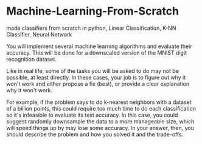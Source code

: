 # Machine-Learning-From-Scratch
made classifiers from scratch in python, Linear Classification, K-NN Classifier, Neural Network

You will implement several machine learning algorithms and evaluate their accuracy. This will be done for a downscaled version of the MNIST digit recognition dataset.

Like in real life, some of the tasks you will be asked to do may not be possible, at least directly. In these cases, your job is to figure out why it won't work and either propose a fix (best), or provide a clear explanation why it won't work.

For example, if the problem says to do k-nearest neighbors with a dataset of a billion points, this could require too much time to do each classification so it's infeasible to evaluate its test accuracy. In this case, you could suggest randomly downsample the data to a more manageable size, which will speed things up by may lose some accuracy. In your answer, then, you should describe the problem and how you solved it and the trade-offs.

